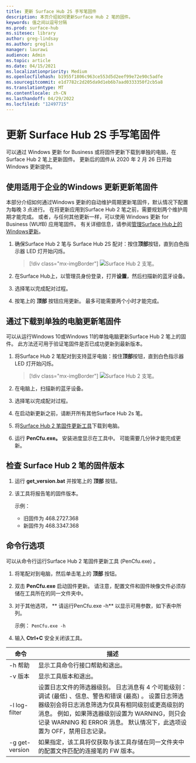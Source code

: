 ```yaml
---
title: 更新 Surface Hub 2S 手写笔固件
description: 本页介绍如何更新Surface Hub 2 笔的固件。
keywords: 值之间以逗号分隔
ms.prod: surface-hub
ms.sitesec: library
author: greg-lindsay
ms.author: greglin
manager: laurawi
audience: Admin
ms.topic: article
ms.date: 04/15/2021
ms.localizationpriority: Medium
ms.openlocfilehash: b1955f1806c963ce553d5d2eef99e72e90c5adfe
ms.sourcegitcommit: e1d7782c2d205da9d1eb6b7aad0333350f2cb5a8
ms.translationtype: MT
ms.contentlocale: zh-CN
ms.lasthandoff: 04/29/2022
ms.locfileid: "12497715"
---
```

# <a name="update-pen-firmware-on-surface-hub-2s"></a>更新 Surface Hub 2S 手写笔固件

可以通过 Windows 更新 for Business 或将固件更新下载到单独的电脑，在 Surface Hub 2 笔上更新固件。 更新后的固件从 2020 年 2 月 26 日开始Windows 更新提供。 

## <a name="update-pen-firmware-using-windows-update-for-business"></a>使用适用于企业的Windows 更新更新笔固件

本部分介绍如何通过Windows 更新的自动维护周期更新笔固件，默认情况下配置为每晚 3 点进行。 在将更新应用到Surface Hub 2 笔之前，需要规划两个维护周期才能完成。 或者，与任何其他更新一样，可以使用 Windows 更新 for Business (WUfB) 应用笔固件。 有关详细信息，请参阅[管理Surface Hub上的Windows更新](manage-windows-updates-for-surface-hub.md)。

1. 确保Surface Hub 2 笔与 Surface Hub 2S 配对：按住**顶部**按钮，直到白色指示器 LED 灯开始闪烁。

    > [!div class="mx-imgBorder"]
    > ![Surface Hub 2 支笔。](images/sh2-pen-1.png)

2. 在Surface Hub上，以管理员身份登录，打开**设置**，然后扫描新的蓝牙设备。

3. 选择笔以完成配对过程。

4. 按笔上的 **顶部** 按钮应用更新。 最多可能需要两个小时才能完成。

## <a name="update-pen-firmware-by-downloading-to-separate-pc"></a>通过下载到单独的电脑更新笔固件

可以从运行Windows 10或Windows 11的单独电脑更新Surface Hub 2 笔上的固件。 此方法还可用于验证笔固件是否已成功更新到最新版本。

1. 将Surface Hub 2 笔配对到支持蓝牙电脑：按住**顶部**按钮，直到白色指示器 LED 灯开始闪烁。

    > [!div class="mx-imgBorder"]
    > ![Surface Hub 2 支笔。](images/sh2-pen-1.png)

2. 在电脑上，扫描新的蓝牙设备。

3. 选择笔以完成配对过程。

4. 在启动新更新之前，请断开所有其他Surface Hub 2s 笔。

5. 将[Surface Hub 2 笔固件更新工具](https://download.microsoft.com/download/8/3/F/83FD5089-D14E-42E3-AF7C-6FC36F80D347/Pen_Firmware_Tool.zip)下载到电脑。

6. 运行 **PenCfu.exe。** 安装进度显示在工具中。 可能需要几分钟才能完成更新。 


## <a name="check-firmware-version-of-surface-hub-2-pen"></a>检查 Surface Hub 2 笔的固件版本

1. 运行 **get_version.bat** 并按笔上的 **顶部** 按钮。

2. 该工具将报告笔的固件版本。 

   示例：
    - 旧固件为 468.2727.368
    - 新固件为 468.3347.368

## <a name="command-line-options"></a>命令行选项

可以从命令行运行Surface Hub 2 笔固件更新工具 (PenCfu.exe) 。

1. 将笔配对到电脑，然后单击笔上的 **顶部** 按钮。

2. 双击 **PenCfu.exe** 启动固件更新。 请注意，配置文件和固件映像文件必须存储在工具所在的同一文件夹中。

3. 对于其他选项， ** 请运行PenCfu.exe -h** 以显示可用参数，如下表中所列。  

   示例： `PenCfu.exe -h`

4. 输入 **Ctrl+C** 安全关闭该工具。


| 命令 | 描述 |
| -------------- |---------------------------- |
| -h 帮助        | 显示工具命令行接口帮助和退出。 |
| -v 版本     | 显示工具版本和退出。 |
| -l log-filter  | 设置日志文件的筛选器级别。 日志消息有 4 个可能级别：调试 (最低) 、信息、警告和错误 (最高) 。 设置日志筛选器级别会将日志消息筛选为仅具有相同级别或更高级别的消息。 例如，如果筛选器级别设置为 WARNING，则只会记录 WARNING 和 ERROR 消息。 默认情况下，此选项设置为 OFF，禁用日志记录。 |
| -g get-version | 如果指定，该工具将仅获取与该工具存储在同一文件夹中的配置文件匹配的连接笔的 FW 版本。  |

